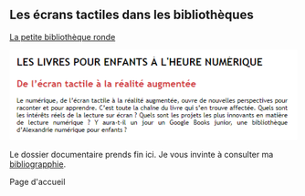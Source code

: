 ## Les écrans tactiles dans les bibliothèques #


[La petite bibliothèque ronde](http://www.lapetitebibliothequeronde.com/Ressources/Dossiers-thematiques/Culture-Enfance-Numerique/Les-livres-pour-enfants-a-l-heure-numerique/De-l-ecran-tactile-a-la-realite-augmentee)



![enfants](imagesecrans/library/enfants.PNG)



Le dossier documentaire prends fin ici. Je vous invinte à consulter ma [bibliograpphie](bibliographie.md).

Page d'accueil
